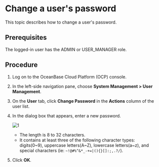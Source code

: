 # Change a user's password

This topic describes how to change a user's password.

## Prerequisites

The logged-in user has the ADMIN or USER_MANAGER role.

## Procedure

1. Log on to the OceanBase Cloud Platform (OCP) console.

2. In the left-side navigation pane, choose **System Management > User Management**.

3. On the **User** tab, click **Change Password** in the **Actions** column of the user list.

4. In the dialog box that appears, enter a new password.

   ![1](https://obbusiness-private.oss-cn-shanghai.aliyuncs.com/doc/img/ocp/420/420-en/%E4%BF%AE%E6%94%B9%E5%AF%86%E7%A0%81.png)

   * The length is 8 to 32 characters.
   * It contains at least three of the following character types: digits(0\~9), uppercase letters(A\~Z), lowercase letters(a\~z), and special characters (ie: <code>~!@#%^&*_-+=\|(){}[]:;,.?/</code>).

5. Click **OK**.
